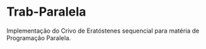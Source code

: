 # Trab-Paralela
Implementação do Crivo de Eratóstenes sequencial para matéria de Programação Paralela.
